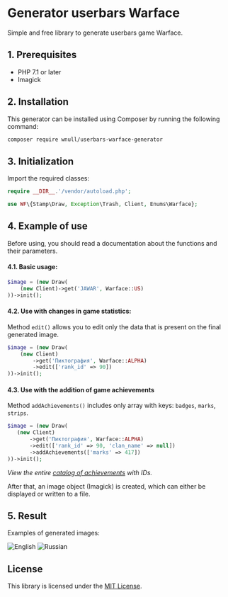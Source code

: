 # Generator userbars Warface

Simple and free library to generate userbars game Warface.


## 1. Prerequisites

* PHP 7.1 or later
* Imagick

## 2. Installation

This generator can be installed using Composer by running the following command:

```sh
composer require wnull/userbars-warface-generator
```

## 3. Initialization

Import the required classes:

```php
require __DIR__.'/vendor/autoload.php';

use WF\{Stamp\Draw, Exception\Trash, Client, Enums\Warface};
```

## 4. Example of use

Before using, you should read a documentation about the functions and their parameters. 

#### 4.1. Basic usage:

  ```php
  $image = (new Draw(
      (new Client)->get('JAWAR', Warface::US)
  ))->init();
  ```
#### 4.2. Use with changes in game statistics:

Method `edit()` allows you to edit only the data that is present on the final generated image.

  ```php
  $image = (new Draw(
      (new Client)
          ->get('Пиктография', Warface::ALPHA)
          ->edit(['rank_id' => 90])
  ))->init();
  ```

#### 4.3. Use with the addition of game achievements
 
Method `addAchievements()` includes only array with keys: `badges`, `marks`, `strips`.
 
   ```php
  $image = (new Draw(
      (new Client)
          ->get('Пиктография', Warface::ALPHA)
          ->edit(['rank_id' => 90, 'clan_name' => null])
          ->addAchievements(['marks' => 417])
  ))->init();
   ```
   
*View the entire [catalog of achievements](https://wfts.su/achievements) with IDs.*
    
  
After that, an image object (Imagick) is created, which can either be displayed or written to a file.

## 5. Result

Examples of generated images:

![English](https://user-images.githubusercontent.com/33278849/70607823-33a92900-1c10-11ea-9a84-7e0d97d210a5.png)
![Russian](https://user-images.githubusercontent.com/33278849/70812463-b5e44980-1dd8-11ea-9b8b-f67b4dd2e003.png)
## License

This library is licensed under the [MIT License](https://github.com/wnull/userbars-warface-generator/blob/master/LICENSE).
